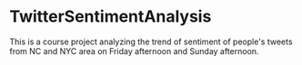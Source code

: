 # TwitterSentimentAnalysis


This is a course project analyzing the trend of sentiment of people's tweets from NC and NYC area on Friday afternoon and Sunday afternoon.
